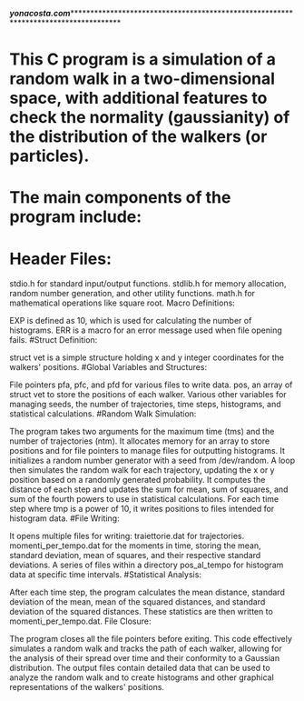 *********************************************yonacosta.com*********************************************************************************************************************************
# This C program is a simulation of a random walk in a two-dimensional space, with additional features to check the normality (gaussianity) of the distribution of the walkers (or particles).

# The main components of the program include:

# Header Files:

stdio.h for standard input/output functions.
stdlib.h for memory allocation, random number generation, and other utility functions.
math.h for mathematical operations like square root.
Macro Definitions:

EXP is defined as 10, which is used for calculating the number of histograms.
ERR is a macro for an error message used when file opening fails.
#Struct Definition:

struct vet is a simple structure holding x and y integer coordinates for the walkers' positions.
#Global Variables and Structures:

File pointers pfa, pfc, and pfd for various files to write data.
pos, an array of struct vet to store the positions of each walker.
Various other variables for managing seeds, the number of trajectories, time steps, histograms, and statistical calculations.
#Random Walk Simulation:

The program takes two arguments for the maximum time (tms) and the number of trajectories (ntm).
It allocates memory for an array to store positions and for file pointers to manage files for outputting histograms.
It initializes a random number generator with a seed from /dev/random.
A loop then simulates the random walk for each trajectory, updating the x or y position based on a randomly generated probability.
It computes the distance of each step and updates the sum for mean, sum of squares, and sum of the fourth powers to use in statistical calculations.
For each time step where tmp is a power of 10, it writes positions to files intended for histogram data.
#File Writing:

It opens multiple files for writing:
traiettorie.dat for trajectories.
momenti_per_tempo.dat for the moments in time, storing the mean, standard deviation, mean of squares, and their respective standard deviations.
A series of files within a directory pos_al_tempo for histogram data at specific time intervals.
#Statistical Analysis:

After each time step, the program calculates the mean distance, standard deviation of the mean, mean of the squared distances, and standard deviation of the squared distances.
These statistics are then written to momenti_per_tempo.dat.
File Closure:

The program closes all the file pointers before exiting.
This code effectively simulates a random walk and tracks the path of each walker, allowing for the analysis of their spread over time and their conformity to a Gaussian distribution. The output files contain detailed data that can be used to analyze the random walk and to create histograms and other graphical representations of the walkers' positions.
